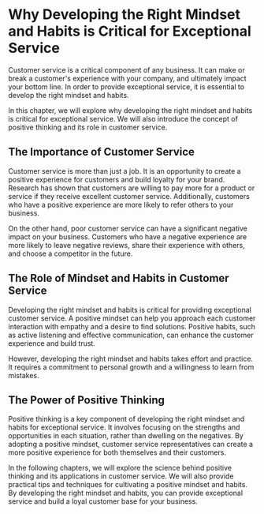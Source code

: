 # Why Developing the Right Mindset and Habits is Critical for Exceptional Service

Customer service is a critical component of any business. It can make or break a customer's experience with your company, and ultimately impact your bottom line. In order to provide exceptional service, it is essential to develop the right mindset and habits.

In this chapter, we will explore why developing the right mindset and habits is critical for exceptional service. We will also introduce the concept of positive thinking and its role in customer service.

The Importance of Customer Service
----------------------------------

Customer service is more than just a job. It is an opportunity to create a positive experience for customers and build loyalty for your brand. Research has shown that customers are willing to pay more for a product or service if they receive excellent customer service. Additionally, customers who have a positive experience are more likely to refer others to your business.

On the other hand, poor customer service can have a significant negative impact on your business. Customers who have a negative experience are more likely to leave negative reviews, share their experience with others, and choose a competitor in the future.

The Role of Mindset and Habits in Customer Service
--------------------------------------------------

Developing the right mindset and habits is critical for providing exceptional customer service. A positive mindset can help you approach each customer interaction with empathy and a desire to find solutions. Positive habits, such as active listening and effective communication, can enhance the customer experience and build trust.

However, developing the right mindset and habits takes effort and practice. It requires a commitment to personal growth and a willingness to learn from mistakes.

The Power of Positive Thinking
------------------------------

Positive thinking is a key component of developing the right mindset and habits for exceptional service. It involves focusing on the strengths and opportunities in each situation, rather than dwelling on the negatives. By adopting a positive mindset, customer service representatives can create a more positive experience for both themselves and their customers.

In the following chapters, we will explore the science behind positive thinking and its applications in customer service. We will also provide practical tips and techniques for cultivating a positive mindset and habits. By developing the right mindset and habits, you can provide exceptional service and build a loyal customer base for your business.


